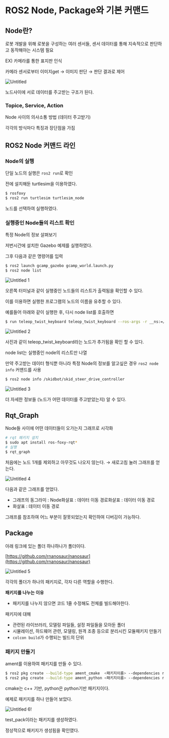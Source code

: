 # ROS2  Node, Package와 기본 커맨드


## Node란?


 로봇 개발을 위해 로봇을 구성하는 여러 센서들, 센서 데이터를 통해 지속적으로 판단하고 동작해야는 시스템 필요

 EX) 카메라를 통한 표지판 인식

 카메라 센서로부터 이미지get → 이미지 판단 → 판단 결과로 제어

 ![Untitled](https://user-images.githubusercontent.com/80799025/177294910-a7da2a9b-fc91-4873-8c5f-34125834b48a.png)

 노드사이에 서로 데이터를 주고받는 구조가 된다.

### Topice, Service, Action


 Node 사이의 의사소통 방법 (데이터 주고받기)

 각각의 방식마다 특징과 장단점을 가짐

## ROS2 Node 커맨드 라인



### Node의 실행


 단일 노드의 실행은  `ros2 run`로 확인

 전에 설치해둔 turtlesim을 이용하였다.

```bash
$ rosfoxy
$ ros2 run turtlesim turtlesim_node
```

 노드를 선택하여 실행하였다.

### 실행중인 Node들의 리스트 확인



 특정 Node의 정보 살펴보기

 저번시간에 설치한 Gazebo 예제를 실행하였다.

 그후 다음과 같은 명령어를 입력

```bash
$ ros2 launch gcamp_gazebo gcamp_world.launch.py
$ ros2 node list
```

 ![Untitled 1](https://user-images.githubusercontent.com/80799025/177294955-ae420c30-13b9-42d3-8136-c1ab215a26fe.png)


 오른쪽 터미널과 같이 실행중인 노드들의 리스트가 출력됨을 확인할 수 있다.

 이를 이용하면 실행한 프로그램의 노드의 이름을 유추할 수 있다.

 예를들어 아래와 같이 실행한 후, 다시 node list를 호출하면

```bash
$ run teleop_twist_keyboard teleop_twist_keyboard --ros-args -r __ns:=/skidbot
```

![Untitled 2](https://user-images.githubusercontent.com/80799025/177295616-06cbb051-858f-4347-990a-5e78c524fda5.png)

사진과 같이 teleop_twist_keyboard라는 노드가 추가됨을 확인 할 수 있다.

node list는 실행중인 node의 리스트만 나열

만약 주고받는 데이터 형식뿐 아니라 특정 Node의 정보를 알고싶은 경우 `ros2 node info` 커맨드를 사용

```bash
$ ros2 node info /skidbot/skid_steer_drive_controller
```

 ![Untitled 3](https://user-images.githubusercontent.com/80799025/177295707-edf634e7-62ab-4196-b833-5b6a2e280e0d.png)

 더 자세한 정보들 (노드가 어떤 데이터를 주고받았는지) 알 수 있다.

## Rqt_Graph



 Node들 사이에 어떤 데이터들이 오가는지 그래프로 시각화

```bash
# rqt 패키지 설치
$ sudo apt install ros-foxy-rqt*
# 실행
$ rqt_graph
```

 처음에는 노드 1개를 제외하고 아무것도 나오지 않는다.  → 새로고침 눌러 그래프를 얻는다.

![Untitled 4](https://user-images.githubusercontent.com/80799025/177295757-dc2dbb58-d6ef-407c-acc8-181206fe12ac.png)

 다음과 같은 그래프를 얻었다.

 - 그래프의 동그라미 : Node화살표 : 데이터 이동 경로화살표 : 데이터 이동 경로
 - 화살표 : 데이터 이동 경로

 그래프를 참조하여 어느 부분이 잘못되었는지 확인하여 디버깅이 가능하다.

## Package



 아래 링크에 있는 폴더 하나하나가 폴더이다.

 [https://github.com/rnanosaur/nanosaur](https://github.com/rnanosaur/nanosaur)

![Untitled 5](https://user-images.githubusercontent.com/80799025/177295779-bf5f866d-b70c-4bf6-8bbf-d4dbd19f79fc.png)


 각각의 폴더가 하나의 패키지로, 각자 다른 역할을 수행한다.

**패키지를 나누는 이유**

 - 패키지를 나누지 않으면 코드 1줄 수정해도 전체를 빌드해야한다.

 패키지에 대해

 - 관련된 라이브러리, 모델링 파일들, 설정 파일들을 모아둔 폴더
 - 시뮬레이션, 하드웨어 관련, 모델링, 원격 조종 등으로 분리시킨 모듈패키지 만들기
 - `colcon build`가 수행되는 빌드의 단위

### 패키지 만들기



 ament를 이용하여 패키지를 만들 수 있다.

```bash
$ ros2 pkg create --build-type ament_cmake  <패키지이름> --dependencies rclcpp <종속성> 
$ ros2 pkg create --build-type ament_python <패키지이름> --dependencies rclpy <종속성> 
```

 cmake는 c++ 기반,  python은  python기반 패키지이다.

 예제로 패키지를 하나 만들어 보았다.

![Untitled 6](https://user-images.githubusercontent.com/80799025/177295809-07cd2c8e-aaa2-43e9-8a90-648f7c846e02.png)!

 test_pack이라는 패키지를 생성하였다.

 정상적으로 패키지가 생성됨을 확인였다.
